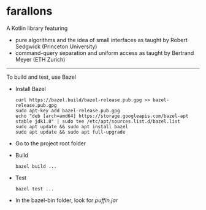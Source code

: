 # farallons
A Kotlin library featuring
* pure algorithms and the idea of small interfaces as taught by Robert Sedgwick (Princeton University) 
* command-query separation and uniform access as taught by Bertrand Meyer (ETH Zurich)

---

To build and test, use Bazel

- Install Bazel

      curl https://bazel.build/bazel-release.pub.gpg >> bazel-release.pub.gpg
      sudo apt-key add bazel-release.pub.gpg
      echo "deb [arch=amd64] https://storage.googleapis.com/bazel-apt stable jdk1.8" | sudo tee /etc/apt/sources.list.d/bazel.list
      sudo apt update && sudo apt install bazel
      sudo apt update && sudo apt full-upgrade
      
- Go to the project root folder
       
- Build 

      bazel build ...

      
- Test

      bazel test ...
      
- In the bazel-bin folder, look for _puffin.jar_